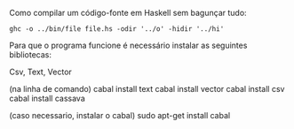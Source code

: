 Como compilar um código-fonte em Haskell sem bagunçar tudo:

`ghc -o ../bin/file file.hs -odir '../o' -hidir '../hi'`


Para que o programa funcione é necessário instalar as seguintes bibliotecas:

Csv, Text, Vector

(na linha de comando)
cabal install text
cabal install vector
cabal install csv
cabal install cassava

(caso necessario, instalar o cabal)
sudo apt-get install cabal
